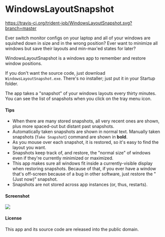 WindowsLayoutSnapshot
=====================

https://travis-ci.org/trident-job/WindowsLayoutSnapshot.svg?branch=master

Ever switch monitor configs on your laptop and all of your windows are squished down in size and in the wrong position?  Ever want to minimize all windows but save their layouts and min-max'ed states for later?

WindowsLayoutSnapshot is a windows app to remember and restore window positions.

If you don't want the source code, just download `WindowsLayoutSnapshot.exe`.  There's no installer; just put it in your Startup folder.

The app takes a "snapshot" of your windows layouts every thirty minutes.  You can see the list of snapshots when you click on the tray menu icon.


#### Tips
* When there are many stored snapshots, all very recent ones are shown, plus more spaced-out but distant past snapshots.
* Automatically taken snapshots are shown in normal text.  Manually taken snapshots (`Take Snapshot`) command are shown in **bold**.
* As you mouse over each snapshot, it is restored, so it's easy to find the layout you want.
* Snapshots keep track of, and restore, the "normal size" of windows even if they're currently minimized or maximized.
* This app makes sure all windows fit inside a currently-visible display when restoring snapshots.  Because of that, if you ever have a window that's off-screen because of a bug in other software, just restore the "(Just now)" snapshot.
* Snapshots are not stored across app instances (or, thus, restarts).


#### Screenshot
<img src="https://raw.github.com/adamsmith/WindowsLayoutSnapshot/master/screenshot.png" />


#### License
This app and its source code are released into the public domain.

